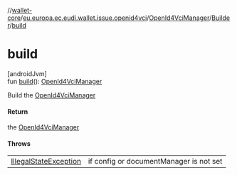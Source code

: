 //[wallet-core](../../../../index.md)/[eu.europa.ec.eudi.wallet.issue.openid4vci](../../index.md)/[OpenId4VciManager](../index.md)/[Builder](index.md)/[build](build.md)

# build

[androidJvm]\
fun [build](build.md)(): [OpenId4VciManager](../index.md)

Build the [OpenId4VciManager](../index.md)

#### Return

the [OpenId4VciManager](../index.md)

#### Throws

| | |
|---|---|
| [IllegalStateException](https://kotlinlang.org/api/latest/jvm/stdlib/kotlin-stdlib/kotlin/-illegal-state-exception/index.html) | if config or documentManager is not set |
